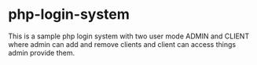 # php-login-system
This is a sample php login system with two user mode ADMIN and CLIENT where admin can add and remove clients and client can access things admin provide them.
